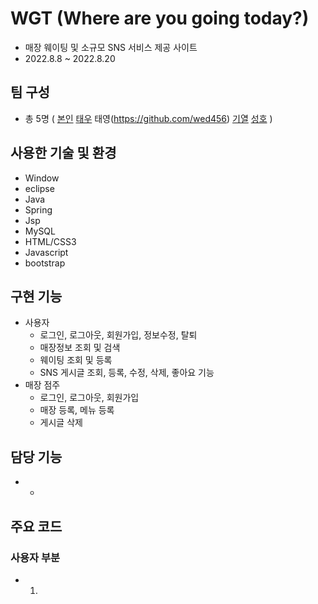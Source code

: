 # WGT (Where are you going today?)
+ 매장 웨이팅 및 소규모 SNS 서비스 제공 사이트
+ 2022.8.8 ~ 2022.8.20
## 팀 구성
+ 총 5명 ( [본인](https://github.com/parkSangGyu98) [태우](https://github.com/workhan0918) 태영(https://github.com/wed456) [기열](https://github.com/BaekKiYeol) [성호](https://github.com/LeeSeongHo7984) )
## 사용한 기술 및 환경
+ Window
+ eclipse
+ Java
+ Spring
+ Jsp
+ MySQL
+ HTML/CSS3
+ Javascript
+ bootstrap

## 구현 기능
+ 사용자
  + 로그인, 로그아웃, 회원가입, 정보수정, 탈퇴
  + 매장정보 조회 및 검색
  + 웨이팅 조회 및 등록
  + SNS 게시글 조회, 등록, 수정, 삭제, 좋아요 기능
+ 매장 점주
  + 로그인, 로그아웃, 회원가입
  + 매장 등록, 메뉴 등록
  + 게시글 삭제
  
## 담당 기능
+ 
  + 
  
## 주요 코드
### 사용자 부분
 + 
   1. 
